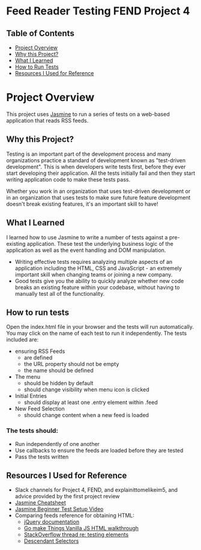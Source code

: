 # Feed Reader Testing FEND Project 4

## Table of Contents

* [Project Overview](https://github.com/AmberRoberts/feedreader#project-overview)
* [Why this Project?](https://github.com/AmberRoberts/feedreader#why-this-project)
* [What I Learned](https://github.com/AmberRoberts/feedreader#what-i-learned)
* [How to Run Tests](https://github.com/AmberRoberts/feedreader#how-to-run-tests)
* [Resources I Used for Reference](https://github.com/AmberRoberts/feedreader#resources-i-used-for-reference)

# Project Overview

This project uses [Jasmine](http://jasmine.github.io/) to run a series of tests on a web-based application that reads RSS feeds.

## Why this Project?

Testing is an important part of the development process and many organizations practice a standard of development known as "test-driven development". This is when developers write tests first, before they ever start developing their application. All the tests initially fail and then they start writing application code to make these tests pass.

Whether you work in an organization that uses test-driven development or in an organization that uses tests to make sure future feature development doesn't break existing features, it's an important skill to have!


## What I Learned

I learned how to use Jasmine to write a number of tests against a pre-existing application. These test the underlying business logic of the application as well as the event handling and DOM manipulation.

* Writing effective tests requires analyzing multiple aspects of an application including the HTML, CSS and JavaScript - an extremely important skill when changing teams or joining a new company.
* Good tests give you the ability to quickly analyze whether new code breaks an existing feature within your codebase, without having to manually test all of the functionality.


## How to run tests

Open the index.html file in your browser and the tests will run automatically. You may click on the name of each test to run it independently. The tests included are:

* ensuring RSS Feeds
  * are defined
  * the URL property should not be empty
  * the name should be defined
* The menu
  * should be hidden by default
  * should change visibility when menu icon is clicked
* Initial Entries
  * should display at least one .entry element within .feed
* New Feed Selection
  * should change content when a new feed is loaded

### The tests should:
* Run independently of one another
* Use callbacks to ensure the feeds are loaded before they are tested
* Pass the  tests written


## Resources I Used for Reference
* Slack channels for Project 4, FEND, and explainittomelikeim5, and advice provided by the first project review
* [Jasmine Cheatsheet](https://devhints.io/jasmine)
* [Jasmine Beginner Test Setup Video](https://www.youtube.com/watch?v=g0q8pCsCB4o&list=PL_noPv5wmuO9op-OQ22SbHcqFGGHA6iIZ&index=2)
* Comparing feeds reference for obtaining HTML:
  * [jQuery documentation](http://api.jquery.com/html/)
  * [Go make Things Vanilla JS HTML walkthrough](https://gomakethings.com/two-ways-to-get-and-set-html-content-with-vanilla-javascript/)
  * [StackOverflow thread re: testing elements](https://stackoverflow.com/questions/42916548/using-karma-jasmine-how-to-test-do-elements-and-javascript)
  * [Descendant Selectors](https://api.jquery.com/descendant-selector/)
